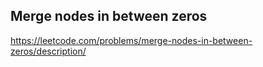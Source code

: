 ## Merge nodes in between zeros
https://leetcode.com/problems/merge-nodes-in-between-zeros/description/

